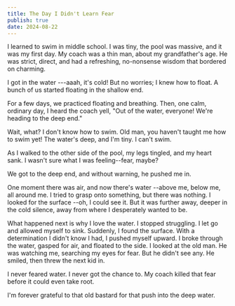 ```yaml
---
title: The Day I Didn't Learn Fear
publish: true
date: 2024-08-22
---
```

I learned to swim in middle school. I was tiny, the pool was massive, and it was my first day. My coach was a thin man, about my grandfather's age. He was strict, direct, and had a refreshing, no-nonsense wisdom that bordered on charming. 

I got in the water ---aaah, it's cold! But no worries; I knew how to float. A bunch of us started floating in the shallow end.

For a few days, we practiced floating and breathing. Then, one calm, ordinary day, I heard the coach yell, "Out of the water, everyone! We're heading to the deep end."

Wait, what? I don't know how to swim. Old man, you haven't taught me how to swim yet! The water's deep, and I'm tiny. I can't swim.

As I walked to the other side of the pool, my legs tingled, and my heart sank. I wasn't sure what I was feeling--fear, maybe?

We got to the deep end, and without warning, he pushed me in. 

One moment there was air, and now there's water --above me, below me, all around me. I tried to grasp onto something, but there was nothing. I looked for the surface --oh, I could see it. But it was further away, deeper in the cold silence, away from where I desperately wanted to be. 

What happened next is why I love the water.
I stopped struggling. I let go and allowed myself to sink. Suddenly, I found the surface. With a determination I didn't know I had, I pushed myself upward. I broke through the water, gasped for air, and floated to the side. I looked at the old man. He was watching me, searching my eyes for fear. But he didn't see any. He smiled, then threw the next kid in. 

I never feared water. I never got the chance to. My coach killed that fear before it could even take root. 

I'm forever grateful to that old bastard for that push into the deep water.



